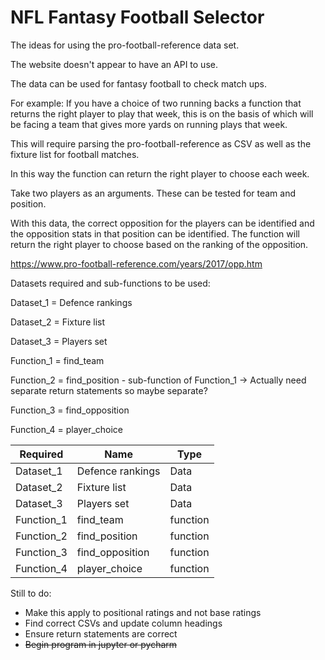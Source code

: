 # NFL Fantasy Football Selector

The ideas for using the pro-football-reference data set.

The website doesn't appear to have an API to use.

The data can be used for fantasy football to check match ups.

For example: If you have a choice of two running backs a function that returns the right player to play that week,
this is on the basis of which will be facing a team that gives more yards on running plays that week.

This will require parsing the pro-football-reference as CSV as well as the fixture list for football matches.

In this way the function can return the right player to choose each week.

Take two players as an arguments. These can be tested for team and position.

With this data, the correct opposition for the players can be identified and the opposition stats in that position can
be identified. The function will return the right player to choose based on the ranking of the opposition.

https://www.pro-football-reference.com/years/2017/opp.htm

Datasets required and sub-functions to be used:

Dataset_1 = Defence rankings

Dataset_2 = Fixture list

Dataset_3 = Players set

Function_1 = find_team

Function_2 = find_position - sub-function of Function_1 -> Actually need separate return statements so maybe separate?

Function_3 = find_opposition

Function_4 = player_choice

| Required      | Name             | Type     |
| ------------- |------------------| ---------|
| Dataset_1     | Defence rankings | Data     |
| Dataset_2     | Fixture list     | Data     |
| Dataset_3     | Players set      | Data     |
| Function_1    | find_team        | function |
| Function_2    | find_position    | function |
| Function_3    | find_opposition  | function |
| Function_4    | player_choice    | function |





Still to do:

- Make this apply to positional ratings and not base ratings
- Find correct CSVs and update column headings
- Ensure return statements are correct
- ~~Begin program in jupyter or pycharm~~
